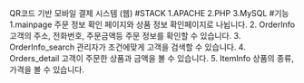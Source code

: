 QR코드 기반 모바일 결제 시스템 (웹)
#STACK
1.APACHE
2.PHP
3.MySQL
#기능
1.mainpage
주문 정보 확인 페이지와 상품 정보 확인페이지로 나뉩니다.
2. OrderInfo
고객의 주소, 전화번호, 주문금액등 주문 정보를 확인할 수 있습니다. 
3. OrderInfo_search
관리자가 조건에맞게 고객을 검색할 수 있습니다.
4. Orders_detail
고객이 주문한 상품과 금액을 볼 수 있습니다.
5. ItemInfo
상품의 종류,가격을 볼 수 있습니다.
